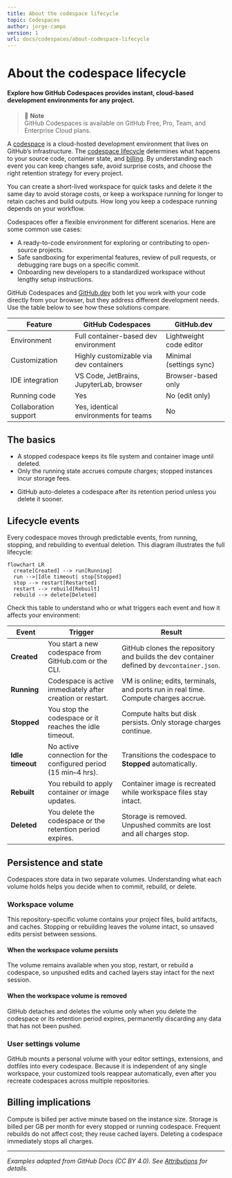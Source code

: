 ```yaml
---
title: About the codespace lifecycle
topic: Codespaces
author: jorge-campo
version: 1
url: docs/codespaces/about-codespace-lifecycle
---
```


<!-- This document is an example for the concept template. It is not a real document and should be used for illustration purposes only. -->

# About the codespace lifecycle

#### Explore how GitHub Codespaces provides instant, cloud-based development environments for any project.

> 📒 **Note**  
> GitHub Codespaces is available on GitHub Free, Pro, Team, and Enterprise Cloud plans.

A [codespace](./about-codespaces.md) is a cloud-hosted development environment that lives on GitHub’s infrastructure. The [codespace lifecycle](#lifecycle-events) determines what happens to your source code, container state, and [billing](#billing). By understanding each event you can keep changes safe, avoid surprise costs, and choose the right retention strategy for every project.

You can create a short-lived workspace for quick tasks and delete it the same day to avoid storage costs, or keep a workspace running for longer to retain caches and build outputs. How long you keep a codespace running depends on your workflow.

Codespaces offer a flexible environment for different scenarios. Here are some common use cases:

- A ready-to-code environment for exploring or contributing to open-source projects.
- Safe sandboxing for experimental features, review of pull requests, or debugging rare bugs on a specific commit.
- Onboarding new developers to a standardized workspace without lengthy setup instructions.

GitHub Codespaces and [GitHub.dev](./about-github-dev.md) both let you work with your code directly from your browser, but they address different development needs. Use the table below to see how these solutions compare.

| Feature                | GitHub Codespaces                       | GitHub.dev                 |
|------------------------|-----------------------------------------|----------------------------|
| Environment            | Full container-based dev environment    | Lightweight code editor    |
| Customization          | Highly customizable via dev containers  | Minimal (settings sync)    |
| IDE integration        | VS Code, JetBrains, JupyterLab, browser | Browser-based only         |
| Running code           | Yes                                     | No (edit only)             |
| Collaboration support  | Yes, identical environments for teams   | No                         |


## The basics

-  A stopped codespace keeps its file system and container image until deleted.
- Only the running state accrues compute charges; stopped instances incur storage fees.
* GitHub auto-deletes a codespace after its retention period unless you delete it sooner.

## Lifecycle events

Every codespace moves through predictable events, from running, stopping, and rebuilding to eventual deletion. This diagram illustrates the full lifecycle:

```mermaid
flowchart LR
  create[Created] --> run[Running]
  run -->|Idle timeout| stop[Stopped]
  stop --> restart[Restarted]
  restart --> rebuild[Rebuilt]
  rebuild --> delete[Deleted]
```

Check this table to understand who or what triggers each event and how it affects your environment:

| Event            | Trigger                                                        | Result                                                                                    |
| ---------------- | -------------------------------------------------------------- | ----------------------------------------------------------------------------------------- |
| **Created**      | You start a new codespace from GitHub.com or the CLI.          | GitHub clones the repository and builds the dev container defined by `devcontainer.json`. |
| **Running**      | Codespace is active immediately after creation or restart.     | VM is online; edits, terminals, and ports run in real time. Compute charges accrue.       |
| **Stopped**      | You stop the codespace or it reaches the idle timeout.         | Compute halts but disk persists. Only storage charges continue.                           |
| **Idle timeout** | No active connection for the configured period (15 min–4 hrs). | Transitions the codespace to **Stopped** automatically.                                   |
| **Rebuilt**      | You rebuild to apply container or image updates.               | Container image is recreated while workspace files stay intact.                           |
| **Deleted**      | You delete the codespace or the retention period expires.      | Storage is removed. Unpushed commits are lost and all charges stop.                       |

## Persistence and state

Codespaces store data in two separate volumes. Understanding what each volume holds helps you decide when to commit, rebuild, or delete.

### Workspace volume

This repository-specific volume contains your project files, build artifacts, and caches. Stopping or rebuilding leaves the volume intact, so unsaved edits persist between sessions.

#### When the workspace volume persists

The volume remains available when you stop, restart, or rebuild a codespace, so unpushed edits and cached layers stay intact for the next session.

#### When the workspace volume is removed

GitHub detaches and deletes the volume only when you delete the codespace or its retention period expires, permanently discarding any data that has not been pushed.

### User settings volume

GitHub mounts a personal volume with your editor settings, extensions, and dotfiles into every codespace. Because it is independent of any single workspace, your customized tools reappear automatically, even after you recreate codespaces across multiple repositories.


## Billing implications

Compute is billed per active minute based on the instance size. Storage is billed per GB per month for every stopped or running codespace. Frequent rebuilds do not affect cost; they reuse cached layers. Deleting a codespace immediately stops all charges.

---
*Examples adapted from GitHub Docs (CC BY 4.0). See [Attributions](/ATTRIBUTIONS.md) for details.*
